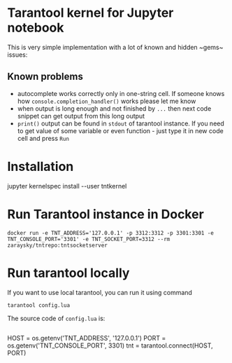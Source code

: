 # Tarantool kernel for Jupyter notebook

This is very simple implementation with a lot of known and hidden ~gems~ issues:

## Known problems
 - autocomplete works correctly only in one-string cell. If someone knows how `console.completion_handler()` works please let me know
 - when output is long enough and not finished by `...` then next code snippet can get output from this long output
 - `print()` output can be found in `stdout` of tarantool instance. If you need to get value of some variable or even function - just type it in new code cell and press `Run` 

# Installation

jupyter kernelspec install --user tntkernel

# Run Tarantool instance in Docker
`docker run -e TNT_ADDRESS='127.0.0.1' -p 3312:3312 -p 3301:3301 -e TNT_CONSOLE_PORT='3301' -e TNT_SOCKET_PORT=3312 --rm zaraysky/tntrepo:tntsocketserver`

# Run tarantool locally

If you want to use local tarantool, you can run it using command

`tarantool config.lua`

The source code of `config.lua` is:

```lua

```



HOST = os.getenv('TNT_ADDRESS', '127.0.0.1')
PORT = os.getenv('TNT_CONSOLE_PORT', 3301)
tnt = tarantool.connect(HOST, PORT)

